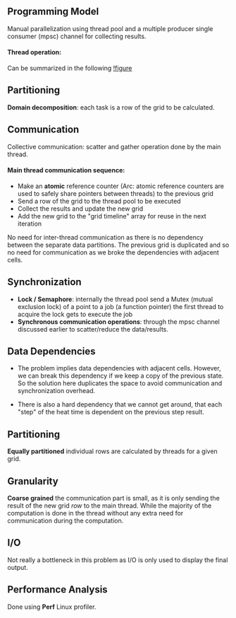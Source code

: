 ## Programming Model
Manual parallelization using thread pool and 
a multiple producer single consumer (mpsc) channel for collecting results.

#### Thread operation:
Can be summarized in the following [!figure](./par_solution.png)

## Partitioning
**Domain decomposition**: each task is a row of the grid to be calculated.

## Communication
Collective communication: scatter and gather operation done by the main thread. 

#### Main thread communication sequence:
- Make an **atomic** reference counter 
(Arc: atomic reference counters are used to safely share pointers between threads) 
to the previous grid
- Send a row of the grid to the thread pool to be executed
- Collect the results and update the new grid
- Add the new grid to the "grid timeline" array for reuse in the next iteration

No need for inter-thread communication as there is no dependency between the separate data
partitions. The previous grid is duplicated and so no need for communication as we broke the dependencies with adjacent cells.

## Synchronization
- **Lock / Semaphore**: internally the thread pool send a Mutex (mutual exclusion lock) of a point to a job (a function
pointer) the first thread to acquire the lock gets to execute the job
- **Synchronous communication operations**: through the mpsc channel discussed earlier to
scatter/reduce the data/results.

## Data Dependencies
- The problem implies data dependencies with adjacent cells. However, we can break this
dependency if we keep a copy of the previous state. So the solution here duplicates the
space to avoid communication and synchronization overhead.

- There is also a hard dependency that we cannot get around, that each "step" of the heat time is dependent on the previous step result.

## Partitioning
**Equally partitioned** individual rows are calculated by threads for a given grid.

## Granularity
**Coarse grained** the communication part is small, as it is only sending the result of the new grid _row_ to the main thread.
While the majority of the computation is done in the thread without any extra need for communication during the computation.

## I/O
Not really a bottleneck in this problem as I/O is only used to display the final output.

## Performance Analysis
Done using **Perf** Linux profiler.
